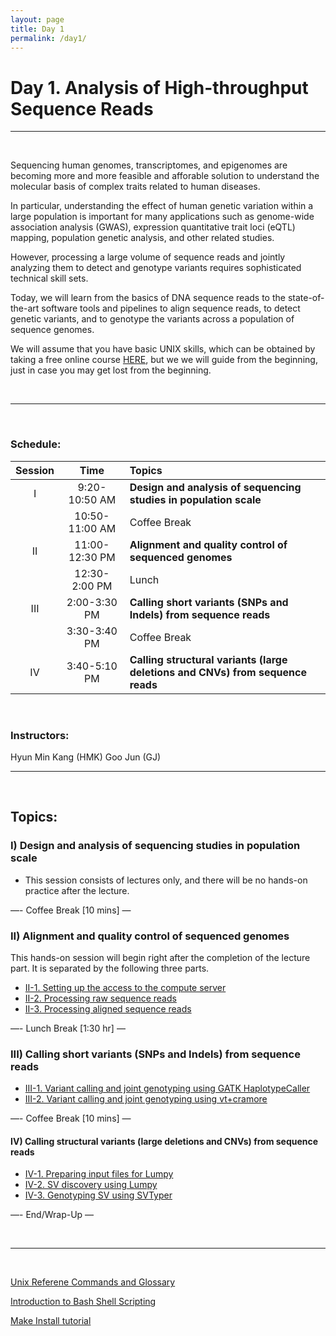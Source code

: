 ```yaml
---
layout: page
title: Day 1 
permalink: /day1/
---
```


# Day 1. Analysis of High-throughput Sequence Reads

<hr>
<br>

Sequencing human genomes, transcriptomes, and epigenomes are becoming
more and more feasible and afforable solution to understand the
molecular basis of complex traits related to human
diseases. 

In particular, understanding the effect of human genetic
variation within a large population is important for many applications
such as genome-wide association analysis (GWAS), expression
quantitative trait loci (eQTL) mapping, population genetic analysis,
and other related studies.

However, processing a large volume of sequence reads and jointly
analyzing them to detect and genotype variants requires sophisticated 
technical skill sets. 

Today, we will learn from the basics of DNA sequence reads to the
state-of-the-art software tools and pipelines to align sequence reads,
to detect genetic variants, and to genotype the variants across a
population of sequence genomes.

We will assume that you have basic UNIX skills, which can be obtained
by taking a free online course 
[HERE](https://www.codecademy.com/learn/learn-the-command-line), but
we we will guide from the beginning, just in case you may get lost
from the beginning.

<br>
<hr>
<br>

### Schedule:

| Session | Time           | Topics                   | 
| :-----: |:--------------:| :----------------------- | 
| I       | 9:20-10:50 AM  | **Design and analysis of sequencing studies in population scale** | 
|         | 10:50-11:00 AM | Coffee Break             | 
| II      | 11:00-12:30 PM | **Alignment and quality control of sequenced genomes**       | 
|         | 12:30-2:00 PM  | Lunch                    | 
| III     | 2:00-3:30 PM   | **Calling short variants (SNPs and Indels) from sequence reads**    | 
|         | 3:30-3:40 PM   | Coffee Break             | 
| IV      | 3:40-5:10 PM   | **Calling structural variants (large deletions and CNVs) from sequence reads**   | 

<br>

### Instructors:
Hyun Min Kang (HMK)
Goo Jun (GJ)


<hr>
<br>

## Topics:

### I) Design and analysis of sequencing studies in population scale

- This session consists of lectures only, and there will be no hands-on practice after the lecture.
  
—- Coffee Break [10 mins] —
  
### II) Alignment and quality control of sequenced genomes

This hands-on session will begin right after the completion of the
lecture part. It is separated by the following three parts.

- [II-1. Setting up the access to the compute
  server](../class-material/day1-connect-server)
- [II-2. Processing raw sequence
  reads](../class-material/day1-fastq-practice)
- [II-3. Processing aligned sequence reads
  ](../class-material/day1-bam-practice)
<!-- - [II-4. Quality control of aligned sequence
  reads](../class-material/day1-bam-quality-control) -->
  

—- Lunch Break [1:30 hr] —

### III) Calling short variants (SNPs and Indels) from sequence reads

- [III-1. Variant calling and joint genotyping using
  GATK HaplotypeCaller](../class-material/day1-gatk)
- [III-2. Variant calling and joint genotyping using vt+cramore](../class-material/day1-vt-cramore)  

—- Coffee Break [10 mins] —

#### IV) Calling structural variants (large deletions and CNVs) from sequence reads

- [IV-1. Preparing input files for Lumpy](../class-material/day1-prepare-svcall)
- [IV-2. SV discovery using Lumpy](../class-material/day1-lumpy)
- [IV-3. Genotyping SV using SVTyper ](../class-material/day1-svtyper)
  

—- End/Wrap-Up —

<br>

---
<br>

[Unix Referene Commands and Glossary](../class-material/unix-reference.html)  

[Introduction to Bash Shell Scripting](https://en.wikibooks.org/wiki/Bash_Shell_Scripting)  

[Make Install tutorial](http://www.ee.surrey.ac.uk/Teaching/Unix/unix7.html)
  

